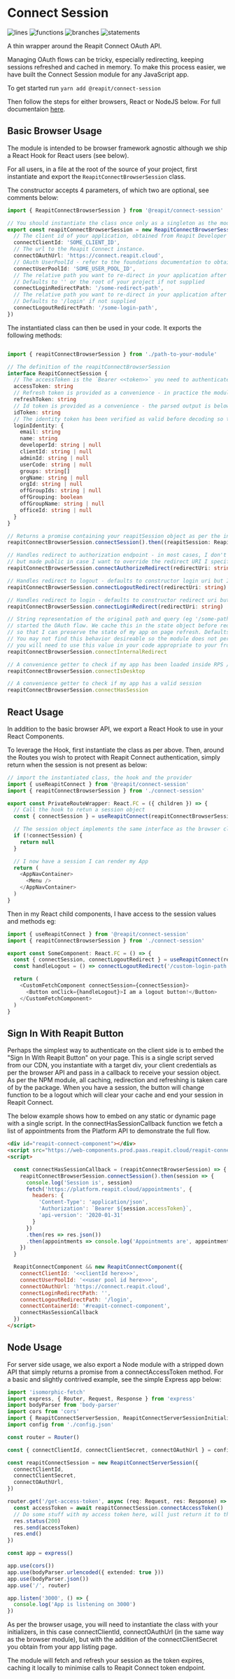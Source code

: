 # Connect Session

![lines](/packages/connect-session/src/tests/badges/badge-lines.svg) ![functions](/packages/connect-session/src/tests/badges/badge-functions.svg) ![branches](/packages/connect-session/src/tests/badges/badge-branches.svg) ![statements](/packages/connect-session/src/tests/badges/badge-statements.svg)

A thin wrapper around the Reapit Connect OAuth API.

Managing OAuth flows can be tricky, especially redirecting, keeping sessions refreshed and cached in memory. To make this process easier, we have built the Connect Session module for any JavaScript app.

To get started run `yarn add @reapit/connect-session`

Then follow the steps for either browsers, React or NodeJS below. For full documentaion [here](https://foundations-documentation.reapit.cloud/app-development/connect-session).

## Basic Browser Usage

The module is intended to be browser framework agnostic although we ship a React Hook for React users (see below).

For all users, in a file at the root of the source of your project, first instantiate and export the `ReapitConnectBrowserSession` class.

The constructor accepts 4 parameters, of which two are optional, see comments below:

```ts
import { ReapitConnectBrowserSession } from '@reapit/connect-session'

// You should instantiate the class once only as a singleton as the module manages it's own state
export const reapitConnectBrowserSession = new ReapitConnectBrowserSession({
  // The client id of your application, obtained from Reapit Developer Portal
  connectClientId: 'SOME_CLIENT_ID',
  // The url to the Reapit Connect instance.
  connectOAuthUrl: 'https://connect.reapit.cloud',
  // OAuth UserPoolId - refer to the foundations documentation to obtain this for the correct environment
  connectUserPoolId: 'SOME_USER_POOL_ID',
  // The relative path you want to re-direct in your application after a successful login. You will have supplied this when you registered your app.
  // Defaults to '' or the root of your project if not supplied
  connectLoginRedirectPath: '/some-redirect-path',
  // The relative path you want to re-direct in your application after a successful logout. You will have supplied this when you registered your app.
  // Defaults to '/login' if not supplied
  connectLogoutRedirectPath: '/some-login-path',
})
```

The instantiated class can then be used in your code. It exports the following methods:

```ts

import { reapitConnectBrowserSession } from './path-to-your-module'

// The definition of the reapitConnectBrowserSession
interface ReapitConnectSession {
  // The accessToken is the `Bearer <<token>>` you need to authenticate against the platform API.
  accessToken: string
  // Refresh token is provided as a convenience - in practice the module handle's refreshing and caching of your session out the box
  refreshToken: string
  // Id token is provided as a convenience - the parsed output is below in the loginIdentity object below
  idToken: string
  // The identity token has been verified as valid before decoding so that you can trust it's claims
  loginIdentity: {
    email: string
    name: string
    developerId: string | null
    clientId: string | null
    adminId: string | null
    userCode: string | null
    groups: string[]
    orgName: string | null
    orgId: string | null
    offGroupIds: string | null
    offGrouping: boolean
    offGroupName: string | null
    officeId: string | null
  }
}

// Returns a promise containing your reapitSession object as per the interface above
reapitConnectBrowserSession.connectSession().then((reapitSession: ReapitConnectSession) => reapitSession)

// Handles redirect to authorization endpoint - in most cases, I don't need to call in my app as handled by the module
// but made public in case I want to override the redirect URI I specified in the constructor
reapitConnectBrowserSession.connectAuthorizeRedirect(redirectUri: string)

// Handles redirect to logout - defaults to constructor login uri but I can override if I like.
reapitConnectBrowserSession.connectLogoutRedirect(redirectUri: string)

// Handles redirect to login - defaults to constructor redirect uri but I can override if I like.
reapitConnectBrowserSession.connectLoginRedirect(redirectUri: string)

// String representation of the original path and query (eg '/some-path?someQuery=true'), of the page I was on before I
// started the OAuth flow. We cache this in the state object before redirecting to the authorize endpoint as a convenience
// so that I can preserve the state of my app on page refresh. Defaults to null if no state param exists in my current URI.
// You may not find this behavior desireable so the module does not perform the redirect by default, however if you do
// you will need to use this value in your code appropriate to your front end stack eg using a redirect component in React Router
reapitConnectBrowserSession.connectInternalRedirect

// A convenience getter to check if my app has been loaded inside RPS / Desktop / Agency Cloud
reapitConnectBrowserSession.connectIsDesktop

// A convenience getter to check if my app has a valid session
reapitConnectBrowserSession.connectHasSession

```

## React Usage

In addition to the basic browser API, we export a React Hook to use in your React Components.

To leverage the Hook, first instantiate the class as per above. Then, around the Routes you wish to protect with Reapit Connect authentication, simply return when the session is not present as below:

```ts
// import the instantiated class, the hook and the provider
import { useReapitConnect } from '@reapit/connect-session'
import { reapitConnectBrowserSession } from './connect-session'

export const PrivateRouteWrapper: React.FC = ({ children }) => {
  // Call the hook to retun a session object
  const { connectSession } = useReapitConnect(reapitConnectBrowserSession)

  // The session object implements the same interface as the browser class with the exception that the connectSession promise is handled wrapped in a useEffect hook and so is just an objecy or null. Here I return null from the component while I am fetching a session
  if (!connectSession) {
    return null
  }

  // I now have a session I can render my App
  return (
    <AppNavContainer>
      <Menu />
    </AppNavContainer>
  )
}
```

Then in my React child components, I have access to the session values and methods eg:

```ts
import { useReapitConnect } from '@reapit/connect-session'
import { reapitConnectBrowserSession } from './connect-session'

export const SomeComponent: React.FC = () => {
  const { connectSession, connectLogoutRedirect } = useReapitConnect(reapitConnectBrowserSession)
  const handleLogout = () => connectLogoutRedirect('/custom-login-path') // Optional path param

  return (
    <CustomFetchComponent connectSession={connectSession}>
      <Button onClick={handleLogout}>I am a logout button!</Button>
    </CustomFetchComponent>
  )
}
```

## Sign In With Reapit Button

Perhaps the simplest way to authenticate on the client side is to embed the "Sign In With Reapit Button" on your page. This is a single script served from our CDN, you instantiate with a target div, your client credentials as per the browser API and pass in a callback to receive your session object. As per the NPM module, all caching, redirection and refreshing is taken care of by the package. When you have a session, the button will change function to be a logout which will clear your cache and end your session in Reapit Connect.

The below example shows how to embed on any static or dynamic page with a single script. In the connectHasSessionCallback function we fetch a list of appointments from the Platform API to demonstrate the full flow.

```html
<div id="reapit-connect-component"></div>
<script src="https://web-components.prod.paas.reapit.cloud/reapit-connect-component.js"></script>
<script>

  const connectHasSessionCallback = (reapitConnectBrowserSession) => {
    reapitConnectBrowserSession.connectSession().then(session => {
      console.log('Session is', session)
      fetch('https://platform.reapit.cloud/appointments', {
        headers: {
          'Content-Type': 'application/json',
          'Authorization': `Bearer ${session.accessToken}`,
          'api-version': '2020-01-31'
        }
      })
      .then(res => res.json())
      .then(appointments => console.log('Appointmemts are', appointments))
    })
  }

  ReapitConnectComponent && new ReapitConnectComponent({
    connectClientId: '<<clientId here>>>',
    connectUserPoolId: '<<user pool id here>>>',
    connectOAuthUrl: 'https://connect.reapit.cloud',
    connectLoginRedirectPath: '',
    connectLogoutRedirectPath: '/login',
    connectContainerId: '#reapit-connect-component',
    connectHasSessionCallback
  })
</script>

```

## Node Usage

For server side usage, we also export a Node module with a stripped down API that simply returns a promise from a connectAccessToken method. For a basic and slightly contrived example, see the simple Express app below:

```ts
import 'isomorphic-fetch'
import express, { Router, Request, Response } from 'express'
import bodyParser from 'body-parser'
import cors from 'cors'
import { ReapitConnectServerSession, ReapitConnectServerSessionInitializers } from '@reapit/connect-session'
import config from './config.json'

const router = Router()

const { connectClientId, connectClientSecret, connectOAuthUrl } = config as ReapitConnectServerSessionInitializers

const reapitConnectSession = new ReapitConnectServerSession({
  connectClientId,
  connectClientSecret,
  connectOAuthUrl,
})

router.get('/get-access-token', async (req: Request, res: Response) => {
  const accessToken = await reapitConnectSession.connectAccessToken()
  // Do some stuff with my access token here, will just return it to the user as an example
  res.status(200)
  res.send(accessToken)
  res.end()
})

const app = express()

app.use(cors())
app.use(bodyParser.urlencoded({ extended: true }))
app.use(bodyParser.json())
app.use('/', router)

app.listen('3000', () => {
  console.log('App is listening on 3000')
})
```

As per the browser usage, you will need to instantiate the class with your initializers, in this case connectClientId, connectOAuthUrl (in the same way as the browser module), but with the addition of the connectClientSecret you obtain from your app listing page.

The module will fetch and refresh your session as the token expires, caching it locally to minimise calls to Reapit Connect token endpoint.

